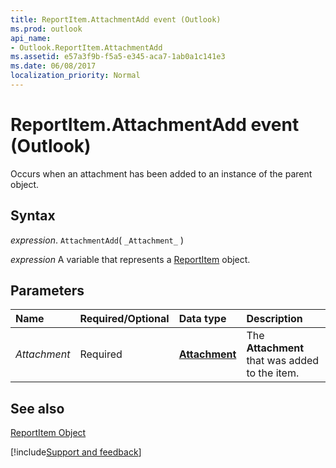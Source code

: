 ```yaml
---
title: ReportItem.AttachmentAdd event (Outlook)
ms.prod: outlook
api_name:
- Outlook.ReportItem.AttachmentAdd
ms.assetid: e57a3f9b-f5a5-e345-aca7-1ab0a1c141e3
ms.date: 06/08/2017
localization_priority: Normal
---
```



# ReportItem.AttachmentAdd event (Outlook)

Occurs when an attachment has been added to an instance of the parent object.


## Syntax

_expression_. `AttachmentAdd`( `_Attachment_` )

_expression_ A variable that represents a [ReportItem](Outlook.ReportItem.md) object.


## Parameters



|Name|Required/Optional|Data type|Description|
|:-----|:-----|:-----|:-----|
| _Attachment_|Required| **[Attachment](Outlook.Attachment.md)**|The  **Attachment** that was added to the item.|

## See also


[ReportItem Object](Outlook.ReportItem.md)

[!include[Support and feedback](~/includes/feedback-boilerplate.md)]